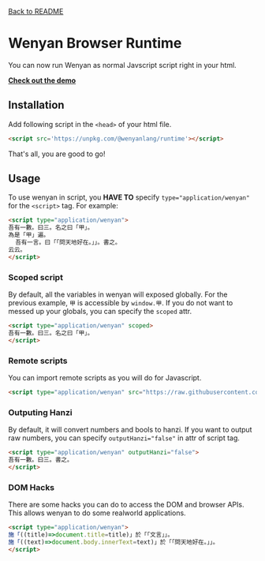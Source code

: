 [Back to README](../README.md)

# Wenyan Browser Runtime

You can now run Wenyan as normal Javscript script right in your html.

[**Check out the demo**](https://jsfiddle.net/antfu/u532ny49/)

## Installation

Add following script in the `<head>` of your html file.

```html
<script src='https://unpkg.com/@wenyanlang/runtime'></script>
```

That's all, you are good to go!

## Usage

To use wenyan in script, you **HAVE TO** specify `type="application/wenyan"` for the `<script>` tag. For example:

```html
<script type="application/wenyan">
吾有一數。曰三。名之曰「甲」。
為是「甲」遍。
  吾有一言。曰「「問天地好在。」」。書之。
云云。
</script>
```

### Scoped script

By default, all the variables in wenyan will exposed globally. For the previous example, `甲` is accessible by `window.甲`. If you do not want to messed up your globals, you can specify the `scoped` attr.

```html
<script type="application/wenyan" scoped>
吾有一數。曰三。名之曰「甲」。
</script>
```

### Remote scripts

You can import remote scripts as you will do for Javascript.

```html
<script type="application/wenyan" src="https://raw.githubusercontent.com/LingDong-/wenyan-lang/master/examples/fizzbuzz.wy"></script>
```

### Outputing Hanzi

By default, it will convert numbers and bools to hanzi. If you want to output raw numbers, you can specify `outputHanzi="false"` in attr of script tag.

```html
<script type="application/wenyan" outputHanzi="false">
吾有一數。曰三。書之。
</script>
```

### DOM Hacks

There are some hacks you can do to access the DOM and browser APIs. This allows wenyan to do some realworld applications.

```html
<script type="application/wenyan">
施「((title)=>document.title=title)」於「「文言」」。
施「((text)=>document.body.innerText=text)」於「「問天地好在。」」。
</script>
```
